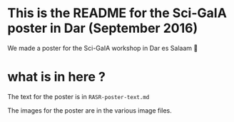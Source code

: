# This is the README for the Sci-GaIA poster in Dar (September 2016)

We made a poster for the Sci-GaIA workshop in Dar es Salaam :tada:

# what is in here ?

The text for the poster is in `RASR-poster-text.md`

The images for the poster are in the various image files.
